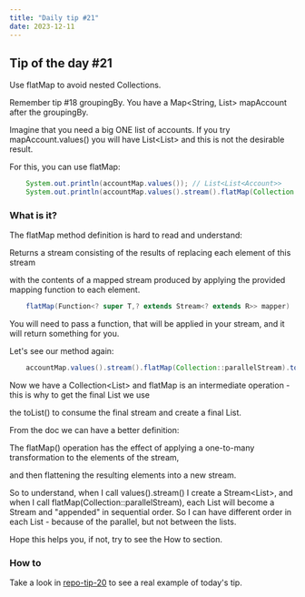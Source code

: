 ```yaml
---
title: "Daily tip #21"
date: 2023-12-11
---
```


## Tip of the day #21

Use flatMap to avoid nested Collections. 

Remember tip #18 groupingBy. You have a Map<String, List<Account>> mapAccount after the groupingBy. 

Imagine that you need a big ONE list of accounts. If you try mapAccount.values() you will have List<List<Account>> and this is not the desirable result.

For this, you can use flatMap:

````java
    System.out.println(accountMap.values()); // List<List<Account>> 
    System.out.println(accountMap.values().stream().flatMap(Collection::parallelStream).toList()); // List<Account>
```` 


### What is it?

The flatMap method definition is hard to read and understand:

Returns a stream consisting of the results of replacing each element of this stream 

with the contents of a mapped stream produced by applying the provided mapping function to each element.

````java
    flatMap(Function<? super T,? extends Stream<? extends R>> mapper)
````
You will need to pass a function, that will be applied in your stream, and it will return something for you.

Let's see our method again:

````java
    accountMap.values().stream().flatMap(Collection::parallelStream).toList()
````
Now we have a Collection<List<Account>> and flatMap is an intermediate operation - this is why to get the final List we use

the toList() to consume the final stream and create a final List.

From the doc we can have a better definition:

The flatMap() operation has the effect of applying a one-to-many transformation to the elements of the stream, 

and then flattening the resulting elements into a new stream.

So to understand, when I call values().stream() I create a Stream<List<Account>>, and when
I call flatMap(Collection::parallelStream), each List<Account> will become a Stream<Account> and "appended" in sequential order.
So I can have different order in each List - because of the parallel, but not between the lists.

Hope this helps you, if not, try to see the How to section.

### How to

Take a look in [repo-tip-20](https://github.com/brunobaiano/tip-of-the-day/tree/main/tip-20) to see a real example of today's tip.
